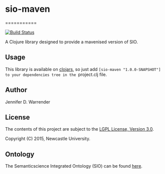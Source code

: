 # sio-maven
===========

[![Build Status](https://travis-ci.org/jaydchan/sio-maven.svg?branch=master)](https://travis-ci.org/jaydchan/sio-maven)

A Clojure library designed to provide a mavenised version of SIO.

## Usage

This library is available on [clojars](https://clojars.org/sio-maven),
so just add `[sio-maven "1.0.0-SNAPSHOT"] to your dependencies tree in
the `project.clj file.

## Author

Jennifer D. Warrender

## License

The contents of this project are subject to the [LGPL License, Version 3.0](LICENSE).

Copyright (C) 2015, Newcastle University.

## Ontology

The Semanticscience Integrated Ontology (SIO) can be found [here](http://semanticscience.org/ontology/sio.owl).
